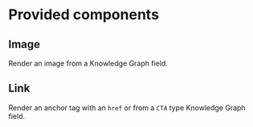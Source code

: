 # Provided components

## Image

Render an image from a Knowledge Graph field.

## Link

Render an anchor tag with an `href` or from a `CTA` type Knowledge Graph field. 
